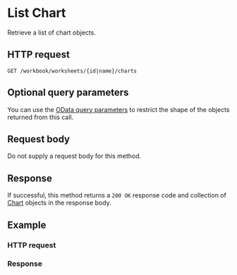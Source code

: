 # List Chart

Retrieve a list of chart objects.
## HTTP request
```http
GET /workbook/worksheets/{id|name}/charts
```

## Optional query parameters
You can use the [OData query parameters](odata-optional-query-parameters.md) to restrict the shape of the objects returned from this call.
## Request body
Do not supply a request body for this method.
## Response
If successful, this method returns a `200 OK` response code and collection of [Chart](../resources/chart.md) objects in the response body.
## Example
### HTTP request
### Response
